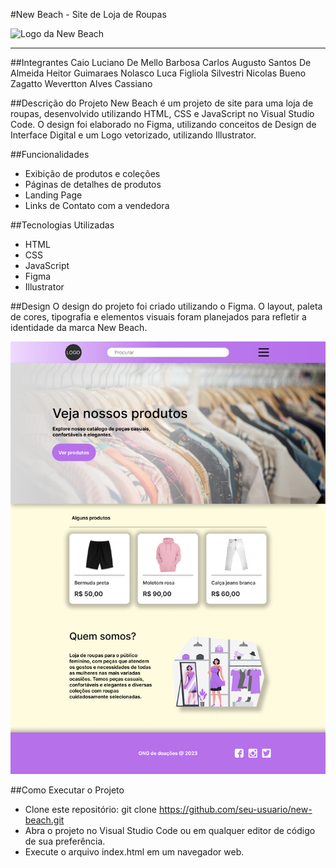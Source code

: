 #New Beach - Site de Loja de Roupas

![Logo da New Beach](/frontend/favicon.ico)

---

##Integrantes
Caio Luciano De Mello Barbosa
Carlos Augusto Santos De Almeida
Heitor Guimaraes Nolasco
Luca Figliola Silvestri
Nicolas Bueno Zagatto
Wevertton Alves Cassiano

##Descrição do Projeto
New Beach é um projeto de site para uma loja de roupas, desenvolvido utilizando HTML, CSS e JavaScript no Visual Studio Code. O design foi elaborado no Figma, utilizando conceitos de Design de Interface Digital e um Logo vetorizado, utilizando Illustrator.

##Funcionalidades
* Exibição de produtos e coleções
* Páginas de detalhes de produtos
* Landing Page
* Links de Contato com a vendedora

##Tecnologias Utilizadas
* HTML
* CSS
* JavaScript
* Figma
* Illustrator

##Design
O design do projeto foi criado utilizando o Figma. O layout, paleta de cores, tipografia e elementos visuais foram planejados para refletir a identidade da marca New Beach.

![Exemplo de design do Figma](/frontend/img/Landing%20Page%20-%20Figma.png)

##Como Executar o Projeto
* Clone este repositório: git clone https://github.com/seu-usuario/new-beach.git
* Abra o projeto no Visual Studio Code ou em qualquer editor de código de sua preferência.
* Execute o arquivo index.html em um navegador web.